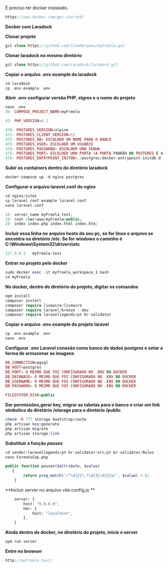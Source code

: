 É preciso ter docker instalado.

```php
https://www.docker.com/get-started/
```


**Docker com Laradock**



**Clonar projeto**

```php
git clone https://github.com/lineMarques/myFreela.git
```

**Clonar laradock no mesmo diretório**

```php
git clone https://github.com/Laradock/laradock.git
```

**Copiar o arquivo .env.example do laradock**

```php
cd laradock
cp .env.example .env
```

**Abrir .env configurar versão PHP, stgres e o nome do projeto**

```php
nano .env
36- COMPOSE_PROJECT_NAME=myFreela
```

```php
42- PHP_VERSION=8.1
```

```php
470- POSTGRES_VERSION=alpine
471- POSTGRES_CLIENT_VERSION=15
472- POSTGRES_DB= ESCOLHER UM NOME PARA O BANCO
473- POSTGRES_USER= ESCOLHER UM USUARIO
474- POSTGRES_PASSWORD= ESCOLHER UMA SENHA
475- POSTGRES_PORT= ESCOLHER UMA PORTA (A PORTA PADRÃO DO POSTGRES É A 5432)
476- POSTGRES_ENTRYPOINT_INITDB=./postgres/docker-entrypoint-initdb.d
```

**Subir os containers dentro do diretório laradock**

```php
docker-compose up -d nginx postgres
```

**Configurar o arquivo laravel.conf do nginx**

```php
cd nginx/sites
cp laravel.conf.example laravel.conf
nano laravel.conf

18- server_name myFreela.test;
19- root /var/www/myFreela/public;
20- index index.php index.html index.htm;
```

**Incluir essa linha no arquivo hosts do seu pc, se for linux o arquivo se encontra na diretório /etc. Se for windows o caminho é C:\Windows\System32\drivers\etc**

```php
127.0.0.1	myFreela.test
```

**Entrar no projeto pelo docker**

```php
sudo docker exec -it myfreela_workspace_1 bash
cd myFreela
```

**No docker, dentro do diretório do projeto, digitar os comandos**

```php
npm install
composer install
composer require livewire/livewire
composer require laravel/breeze --dev
composer require laravellegends/pt-br-validator
```

**Copiar o arquivo .env.example do projeto laravel**

```php
cp .env.example .env
nano .env
```

**Configurar .env Laravel conexão como banco de dados postgres e setar a forma de armazenar as imagens**

```php
DB_CONNECTION=pgsql
DB_HOST=postgres
DB_PORT= O MESMO QUE FOI CONFIGURADO NO .ENV DO DOCKER
DB_DATABASE= O MESMO QUE FOI CONFIGURADO NO .ENV DO DOCKER
DB_USERNAME= O MESMO QUE FOI CONFIGURADO NO .ENV DO DOCKER
DB_PASSWORD= O MESMO QUE FOI CONFIGURADO NO .ENV DO DOCKER

FILESYSTEM_DISK=public
```

**Dar permissões,gerar key, migrar as tabelas para o banco e criar um link símbolico do diretório /storage para o diretório /public**

```php
chmod -R 777 storage bootstrap/cache
php artisan key:generate
php artisan migrate
php artisan storage:link
```

**Substituir a função ***passes*****

```php
cd vendor/laravellegends/pt-br-validator/src/pt-br-validator/Rules
nano FormatoCep.php

public function passes($attribute, $value)
   {
        return preg_match('/^\d{2}\.?\d{3}\d{3}$/', $value) > 0;
    }
```

**Incluir server no arquivo vite.config.js **

```php
    server: {
        host: "0.0.0.0",
        hmr: {
            host: "localhost",
        },
    }
```

**Ainda dentro do docker, no diretório do projeto, inicie o server**

```php
npm run server
```

**Entre no browser**

```php
http://myfreela.test/
```


